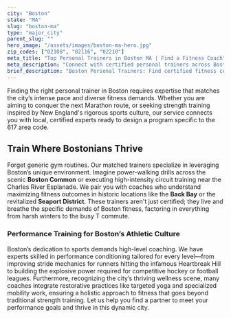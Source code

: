 ```yaml
---
city: "Boston"
state: "MA"
slug: "boston-ma"
type: "major_city"
parent_slug: ""
hero_image: "/assets/images/boston-ma-hero.jpg"
zip_codes: ["02108", "02116", "02210"]
meta_title: "Top Personal Trainers in Boston MA | Find a Fitness Coach"
meta_description: "Connect with certified personal trainers across Boston and the metro area. Specialists in corporate wellness, strength, and marathon training."
brief_description: "Boston Personal Trainers: Find certified fitness coaches near you for custom weight loss, strength training, injury recovery, and athletic performance programs. Start strong in Back Bay." 
---
```

Finding the right personal trainer in Boston requires expertise that matches the city’s intense pace and diverse fitness demands. Whether you are aiming to conquer the next Marathon route, or seeking strength training inspired by New England's rigorous sports culture, our service connects you with local, certified experts ready to design a program specific to the 617 area code.

## Train Where Bostonians Thrive

Forget generic gym routines. Our matched trainers specialize in leveraging Boston’s unique environment. Imagine power-walking drills across the scenic **Boston Common** or executing high-intensity circuit training near the Charles River Esplanade. We pair you with coaches who understand maximizing fitness outcomes in historic locations like the **Back Bay** or the revitalized **Seaport District**. These trainers aren't just certified; they live and breathe the specific demands of Boston fitness, factoring in everything from harsh winters to the busy T commute.

### Performance Training for Boston’s Athletic Culture

Boston’s dedication to sports demands high-level coaching. We have experts skilled in performance conditioning tailored for every level—from improving stride mechanics for runners hitting the infamous Heartbreak Hill to building the explosive power required for competitive hockey or football leagues. Furthermore, recognizing the city’s thriving wellness scene, many coaches integrate restorative practices like targeted yoga and specialized mobility work, ensuring a holistic approach to fitness that goes beyond traditional strength training. Let us help you find a partner to meet your performance goals and thrive in this dynamic city.